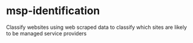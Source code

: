 # msp-identification
Classify websites using web scraped data to classify which sites are likely to be managed service providers
